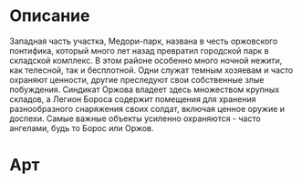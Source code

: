 # Описание
Западная часть участка, Медори-парк, названа в честь оржовского понтифика, который много лет назад превратил городской парк в складской комплекс. В этом районе особенно много ночной нежити, как телесной, так и бесплотной. Одни служат темным хозяевам и часто охраняют ценности, другие преследуют свои собственные злые побуждения. Синдикат Оржова владеет здесь множеством крупных складов, а Легион Бороса содержит помещения для хранения разнообразного снаряжения своих солдат, включая ценное оружие и доспехи. Самые важные объекты усиленно охраняются - часто ангелами, будь то Борос или Оржов.
# Арт
